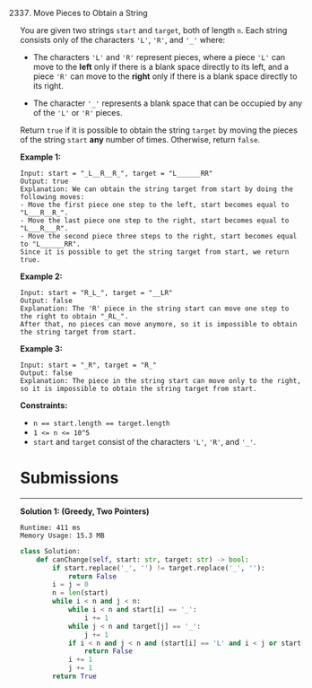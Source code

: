 2337. Move Pieces to Obtain a String

You are given two strings `start` and `target`, both of length `n`. Each string consists only of the characters `'L'`, `'R'`, and `'_'` where:

* The characters `'L'` and `'R'` represent pieces, where a piece `'L'` can move to the **left** only if there is a blank space directly to its left, and a piece `'R'` can move to the **right** only if there is a blank space directly to its right.

* The character `'_'` represents a blank space that can be occupied by any of the `'L'` or `'R'` pieces.

Return `true` if it is possible to obtain the string `target` by moving the pieces of the string `start` **any** number of times. Otherwise, return `false`.

 

**Example 1:**
```
Input: start = "_L__R__R_", target = "L______RR"
Output: true
Explanation: We can obtain the string target from start by doing the following moves:
- Move the first piece one step to the left, start becomes equal to "L___R__R_".
- Move the last piece one step to the right, start becomes equal to "L___R___R".
- Move the second piece three steps to the right, start becomes equal to "L______RR".
Since it is possible to get the string target from start, we return true.
```

**Example 2:**
```
Input: start = "R_L_", target = "__LR"
Output: false
Explanation: The 'R' piece in the string start can move one step to the right to obtain "_RL_".
After that, no pieces can move anymore, so it is impossible to obtain the string target from start.
```

**Example 3:**
```
Input: start = "_R", target = "R_"
Output: false
Explanation: The piece in the string start can move only to the right, so it is impossible to obtain the string target from start.
```

**Constraints:**

* `n == start.length == target.length`
* `1 <= n <= 10^5`
* `start` and `target` consist of the characters `'L'`, `'R'`, and `'_'`.

# Submissions
---
**Solution 1: (Greedy, Two Pointers)**
```
Runtime: 411 ms
Memory Usage: 15.3 MB
```
```python
class Solution:
    def canChange(self, start: str, target: str) -> bool:
        if start.replace('_', '') != target.replace('_', ''):
            return False
        i = j = 0
        n = len(start)
        while i < n and j < n:
            while i < n and start[i] == '_':
                i += 1
            while j < n and target[j] == '_':
                j += 1
            if i < n and j < n and (start[i] == 'L' and i < j or start[i] == 'R' and i > j):
                return False
            i += 1
            j += 1
        return True
```
